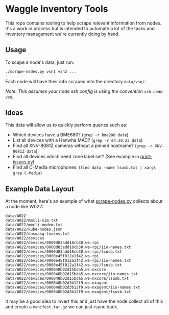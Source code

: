 # Waggle Inventory Tools

This repo contains tooling to help scrape relevant information from nodes. It's
a work in process but is intended to automate a lot of the tasks and inventory
management we're currently doing by hand.

## Usage

To scape a node's data, just run:

```sh
./scrape-nodes.py vsn1 vsn2 ...
```

Each node will have their info scraped into the directory `data/vsn/`.

_Note: This assumes your node ssh config is using the convention
`ssh node-vsn`._

## Ideas

This data will allow us to quickly perform queries such as:

- Which devices have a BME680? (`grep -r bme280 data`)
- List all devices with a Hanwha MAC? (`grep -r e4:30:22 data`)
- Find all XNV-8081Z cameras without a pinned hostname?
  (`grep -r XNV-8081Z data`)
- Find all devices which need zone label set? (See example in
  [print-issues.py](./print-issues.py))
- Find all C-Media microphones.
  (`find data -name lsusb.txt | xargs grep C-Media`)

## Example Data Layout

At the moment, here's an example of what [scrape-nodes.py](./scrape-nodes.py)
collects about a node like W022:

```
data/W022
data/W022/mmcli-sim.txt
data/W022/mmcli-modem.txt
data/W022/kube-nodes.json
data/W022/dnsmasq-leases.txt
data/W022/devices
data/W022/devices/0000d83add18cb30.ws-rpi
data/W022/devices/0000d83add18cb30.ws-rpi/iio-names.txt
data/W022/devices/0000d83add18cb30.ws-rpi/lsusb.txt
data/W022/devices/0000e45f012a1f42.ws-rpi
data/W022/devices/0000e45f012a1f42.ws-rpi/iio-names.txt
data/W022/devices/0000e45f012a1f42.ws-rpi/lsusb.txt
data/W022/devices/000048b02d15bda5.ws-nxcore
data/W022/devices/000048b02d15bda5.ws-nxcore/iio-names.txt
data/W022/devices/000048b02d15bda5.ws-nxcore/lsusb.txt
data/W022/devices/000048b02d3b12f9.ws-nxagent
data/W022/devices/000048b02d3b12f9.ws-nxagent/iio-names.txt
data/W022/devices/000048b02d3b12f9.ws-nxagent/lsusb.txt
```

It may be a good idea to invert this and just have the node collect all of this
and create a `manifest.tar.gz` we can just rsync back.
